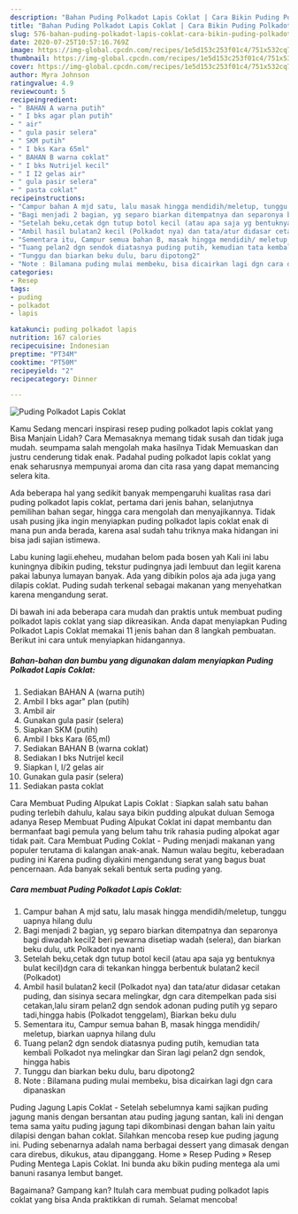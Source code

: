 ```yaml
---
description: "Bahan Puding Polkadot Lapis Coklat | Cara Bikin Puding Polkadot Lapis Coklat Yang Enak Dan Lezat"
title: "Bahan Puding Polkadot Lapis Coklat | Cara Bikin Puding Polkadot Lapis Coklat Yang Enak Dan Lezat"
slug: 576-bahan-puding-polkadot-lapis-coklat-cara-bikin-puding-polkadot-lapis-coklat-yang-enak-dan-lezat
date: 2020-07-25T10:57:16.769Z
image: https://img-global.cpcdn.com/recipes/1e5d153c253f01c4/751x532cq70/puding-polkadot-lapis-coklat-foto-resep-utama.jpg
thumbnail: https://img-global.cpcdn.com/recipes/1e5d153c253f01c4/751x532cq70/puding-polkadot-lapis-coklat-foto-resep-utama.jpg
cover: https://img-global.cpcdn.com/recipes/1e5d153c253f01c4/751x532cq70/puding-polkadot-lapis-coklat-foto-resep-utama.jpg
author: Myra Johnson
ratingvalue: 4.9
reviewcount: 5
recipeingredient:
- " BAHAN A warna putih"
- " I bks agar plan putih"
- " air"
- " gula pasir selera"
- " SKM putih"
- " I bks Kara 65ml"
- " BAHAN B warna coklat"
- " I bks Nutrijel kecil"
- " I I2 gelas air"
- " gula pasir selera"
- " pasta coklat"
recipeinstructions:
- "Campur bahan A mjd satu, lalu masak hingga mendidih/meletup, tunggu uapnya hilang dulu"
- "Bagi menjadi 2 bagian, yg separo biarkan ditempatnya dan separonya bagi diwadah kecil2 beri pewarna disetiap wadah (selera), dan biarkan beku dulu, utk Polkadot nya nanti"
- "Setelah beku,cetak dgn tutup botol kecil (atau apa saja yg bentuknya bulat kecil)dgn cara di tekankan hingga berbentuk bulatan2 kecil (Polkadot)"
- "Ambil hasil bulatan2 kecil (Polkadot nya) dan tata/atur didasar cetakan puding, dan sisinya secara melingkar, dgn cara ditempelkan pada sisi cetakan,lalu siram pelan2 dgn sendok adonan puding putih yg separo tadi,hingga habis (Polkadot tenggelam), Biarkan beku dulu"
- "Sementara itu, Campur semua bahan B, masak hingga mendidih/ meletup, biarkan uapnya hilang dulu"
- "Tuang pelan2 dgn sendok diatasnya puding putih, kemudian tata kembali Polkadot nya melingkar dan Siran lagi pelan2 dgn sendok, hingga habis"
- "Tunggu dan biarkan beku dulu, baru dipotong2"
- "Note : Bilamana puding mulai membeku, bisa dicairkan lagi dgn cara dipanaskan"
categories:
- Resep
tags:
- puding
- polkadot
- lapis

katakunci: puding polkadot lapis 
nutrition: 167 calories
recipecuisine: Indonesian
preptime: "PT34M"
cooktime: "PT50M"
recipeyield: "2"
recipecategory: Dinner

---
```



![Puding Polkadot Lapis Coklat](https://img-global.cpcdn.com/recipes/1e5d153c253f01c4/751x532cq70/puding-polkadot-lapis-coklat-foto-resep-utama.jpg)

Kamu Sedang mencari inspirasi resep puding polkadot lapis coklat yang Bisa Manjain Lidah? Cara Memasaknya memang tidak susah dan tidak juga mudah. seumpama salah mengolah maka hasilnya Tidak Memuaskan dan justru cenderung tidak enak. Padahal puding polkadot lapis coklat yang enak seharusnya mempunyai aroma dan cita rasa yang dapat memancing selera kita.

Ada beberapa hal yang sedikit banyak mempengaruhi kualitas rasa dari puding polkadot lapis coklat, pertama dari jenis bahan, selanjutnya pemilihan bahan segar, hingga cara mengolah dan menyajikannya. Tidak usah pusing jika ingin menyiapkan puding polkadot lapis coklat enak di mana pun anda berada, karena asal sudah tahu triknya maka hidangan ini bisa jadi sajian istimewa.

Labu kuning lagii.eheheu, mudahan belom pada bosen yah Kali ini labu kuningnya dibikin puding, tekstur pudingnya jadi lembuut dan legiit karena pakai labunya lumayan banyak. Ada yang dibikin polos aja ada juga yang dilapis coklat. Puding sudah terkenal sebagai makanan yang menyehatkan karena mengandung serat.


Di bawah ini ada beberapa cara mudah dan praktis untuk membuat puding polkadot lapis coklat yang siap dikreasikan. Anda dapat menyiapkan Puding Polkadot Lapis Coklat memakai 11 jenis bahan dan 8 langkah pembuatan. Berikut ini cara untuk menyiapkan hidangannya.

<!--inarticleads1-->

##### Bahan-bahan dan bumbu yang digunakan dalam menyiapkan Puding Polkadot Lapis Coklat:

1. Sediakan  BAHAN A (warna putih)
1. Ambil  I bks agar&#34; plan (putih)
1. Ambil  air
1. Gunakan  gula pasir (selera)
1. Siapkan  SKM (putih)
1. Ambil  I bks Kara (65,ml)
1. Sediakan  BAHAN B (warna coklat)
1. Sediakan  I bks Nutrijel kecil
1. Siapkan  I, I/2 gelas air
1. Gunakan  gula pasir (selera)
1. Sediakan  pasta coklat


Cara Membuat Puding Alpukat Lapis Coklat : Siapkan salah satu bahan puding terlebih dahulu, kalau saya bikin pudding alpukat duluan Semoga adanya Resep Membuat Puding Alpukat Coklat ini dapat membantu dan bermanfaat bagi pemula yang belum tahu trik rahasia puding alpokat agar tidak pait. Cara Membuat Puding Coklat - Puding menjadi makanan yang populer terutama di kalangan anak-anak. Namun walau begitu, keberadaan puding ini Karena puding diyakini mengandung serat yang bagus buat pencernaan. Ada banyak sekali bentuk serta puding yang. 

<!--inarticleads2-->

##### Cara membuat Puding Polkadot Lapis Coklat:

1. Campur bahan A mjd satu, lalu masak hingga mendidih/meletup, tunggu uapnya hilang dulu
1. Bagi menjadi 2 bagian, yg separo biarkan ditempatnya dan separonya bagi diwadah kecil2 beri pewarna disetiap wadah (selera), dan biarkan beku dulu, utk Polkadot nya nanti
1. Setelah beku,cetak dgn tutup botol kecil (atau apa saja yg bentuknya bulat kecil)dgn cara di tekankan hingga berbentuk bulatan2 kecil (Polkadot)
1. Ambil hasil bulatan2 kecil (Polkadot nya) dan tata/atur didasar cetakan puding, dan sisinya secara melingkar, dgn cara ditempelkan pada sisi cetakan,lalu siram pelan2 dgn sendok adonan puding putih yg separo tadi,hingga habis (Polkadot tenggelam), Biarkan beku dulu
1. Sementara itu, Campur semua bahan B, masak hingga mendidih/ meletup, biarkan uapnya hilang dulu
1. Tuang pelan2 dgn sendok diatasnya puding putih, kemudian tata kembali Polkadot nya melingkar dan Siran lagi pelan2 dgn sendok, hingga habis
1. Tunggu dan biarkan beku dulu, baru dipotong2
1. Note : Bilamana puding mulai membeku, bisa dicairkan lagi dgn cara dipanaskan


Puding Jagung Lapis Coklat - Setelah sebelumnya kami sajikan puding jagung manis dengan bersantan atau puding jagung santan, kali ini dengan tema sama yaitu puding jagung tapi dikombinasi dengan bahan lain yaitu dilapisi dengan bahan coklat. Silahkan mencoba resep kue puding jagung ini. Puding sebenarnya adalah nama berbagai dessert yang dimasak dengan cara direbus, dikukus, atau dipanggang. Home » Resep Puding » Resep Puding Mentega Lapis Coklat. Ini bunda aku bikin puding mentega ala umi banuni rasanya lembut banget. 

Bagaimana? Gampang kan? Itulah cara membuat puding polkadot lapis coklat yang bisa Anda praktikkan di rumah. Selamat mencoba!
